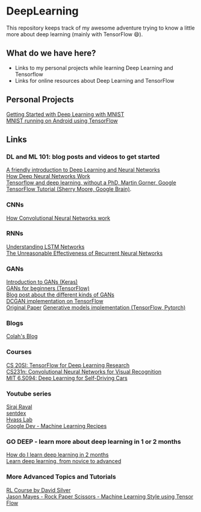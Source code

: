 # DeepLearning

This repository keeps track of my awesome adventure trying
to know a little more about deep learning (mainly with TensorFlow :smile:).

## What do we have here?

* Links to my personal projects while learning Deep Learning and Tensorflow
* Links for online resources about Deep Learning and TensorFlow

## Personal Projects

[Getting Started with Deep Learning with MNIST](https://github.com/mari-linhares/mnist-tensorflow)  
[MNIST running on Android using TensorFlow](https://github.com/mari-linhares/mnist-android-tensorflow)

## Links

### DL and ML 101: blog posts and videos to get started

[A friendly introduction to Deep Learning and Neural Networks](https://www.youtube.com/watch?v=BR9h47Jtqyw)  
[How Deep Neural Networks Work](https://www.youtube.com/watch?v=ILsA4nyG7I0)  
[Tensorflow and deep learning, without a PhD, Martin Gorner, Google](https://www.youtube.com/watch?v=sEciSlAClL8&t=2163s)
[TensorFlow Tutorial (Sherry Moore, Google Brain)](https://www.youtube.com/watch?v=Ejec3ID_h0w).  

### CNNs

[How Convolutional Neural Networks work](https://www.youtube.com/watch?v=FmpDIaiMIeA&t=1s)  

### RNNs

[Understanding LSTM Networks](http://colah.github.io/posts/2015-08-Understanding-LSTMs/)  
[The Unreasonable Effectiveness of Recurrent Neural Networks](http://karpathy.github.io/2015/05/21/rnn-effectiveness/)  

### GANs

[Introduction to GANs (Keras)](https://www.analyticsvidhya.com/blog/2017/06/introductory-generative-adversarial-networks-gans/)  
[GANs for beginners (TensorFlow)](https://www.oreilly.com/learning/generative-adversarial-networks-for-beginners)  
[Blog post about the different kinds of GANs](http://guimperarnau.com/blog/2017/03/Fantastic-GANs-and-where-to-find-them)  
[DCGAN implementation on TensorFlow](https://github.com/carpedm20/DCGAN-tensorflow)  
[Original Paper](https://arxiv.org/abs/1406.2661)
[Generative models implementation (TensorFlow, Pytorch)](https://github.com/wiseodd/generative-models/)

### Blogs

[Colah's Blog](http://colah.github.io/)  

### Courses

[CS 20SI: TensorFlow for Deep Learning Research](http://web.stanford.edu/class/cs20si/syllabus.html)  
[CS231n: Convolutional Neural Networks for Visual Recognition](http://cs231n.github.io/)  
[MIT 6.S094: Deep Learning for Self-Driving Cars](https://www.youtube.com/playlist?list=PLrAXtmErZgOeiKm4sgNOknGvNjby9efdf)

### Youtube series

[Siraj Raval](https://www.youtube.com/channel/UCWN3xxRkmTPmbKwht9FuE5A)  
[sentdex](https://www.youtube.com/channel/UCfzlCWGWYyIQ0aLC5w48gBQ)  
[Hvass Lab](https://www.youtube.com/user/hvasslabs/videos)  
[Google Dev - Machine Learning Recipes](https://www.youtube.com/watch?v=cKxRvEZd3Mw&index=7&list=PLOU2XLYxmsIIuiBfYad6rFYQU_jL2ryal)  

### GO DEEP - learn more about deep learning in 1 or 2 months

[How do I learn deep learning in 2 months](https://www.quora.com/How-do-I-learn-deep-learning-in-2-months)  
[Learn deep learning, from novice to advanced](https://www.commonlounge.com/discussion/81f5bbcfea4e44b9b2bd081d1ea536ac/main)  


### More Advanced Topics and Tutorials

[RL Course by David Silver](https://www.youtube.com/watch?v=2pWv7GOvuf0&list=PLzuuYNsE1EZAXYR4FJ75jcJseBmo4KQ9)  
[Jason Mayes - Rock Paper Scissors - Machine Learning Style using Tensor Flow](https://www.youtube.com/watch?v=mtRDNDqjUzM)
